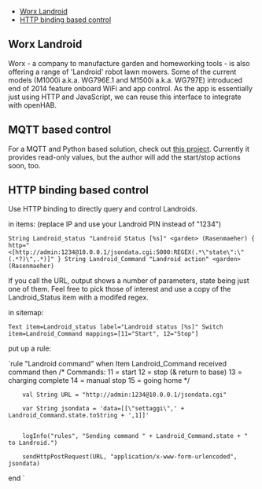 
* [Worx Landroid](#worx-landroid)
* [HTTP binding based control](#HTTP-binding-based-control)

## Worx Landroid
Worx - a company to manufacture garden and homeworking tools - is also offering a range of 'Landroid' robot lawn mowers.
Some of the current models (M1000i a.k.a. WG796E.1 and M1500i a.k.a. WG797E) introduced end of 2014 feature onboard WiFi and app control. As the app is essentially just using HTTP and JavaScript, we can reuse this interface to integrate with openHAB.

## MQTT based control
For a MQTT and Python based solution, check out [this project](https://github.com/trieb/worx-landroid).
Currently it provides read-only values, but the author will add the start/stop actions soon, too.

## HTTP binding based control
Use HTTP binding to directly query and control Landroids.

in items: (replace IP and use your Landroid PIN instead of "1234")

`String Landroid_status "Landroid Status [%s]" <garden> (Rasenmaeher) { http="<[http://admin:1234@10.0.0.1/jsondata.cgi:5000:REGEX(.*\"state\":\"(.*?)\",.*)]" }
String Landroid_Command "Landroid action" <garden> (Rasenmaeher)`

If you call the URL, output shows a number of parameters, state being just one of them.
Feel free to pick those of interest and use a copy of the Landroid_Status item with a modifed regex.

in sitemap:

`Text item=Landroid_status label="Landroid status [%s]"
Switch item=Landroid_Command mappings=[11="Start", 12="Stop"]`

put up a rule:

`rule "Landroid command"
when
        Item Landroid_Command received command
then
        /* Commands:
           11 = start
           12 = stop (& return to base)
           13 = charging complete
           14 = manual stop
           15 = going home */

        val String URL = "http://admin:1234@10.0.0.1/jsondata.cgi"

        var String jsondata = 'data=[[\"settaggi\",' + Landroid_Command.state.toString + ',1]]'


        logInfo("rules", "Sending command " + Landroid_Command.state + " to Landroid.")

        sendHttpPostRequest(URL, "application/x-www-form-urlencoded", jsondata)
end
`